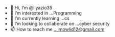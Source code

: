 - 👋 Hi, I’m @ilyazio35
- 👀 I’m interested in ...Programming 
- 🌱 I’m currently learning ...cs
- 💞️ I’m looking to collaborate on ...cyber security
- 📫 How to reach me ...imowlid12@gmail.com

<!---
ilyazio35/ilyazio35 is a ✨ special ✨ repository because its `README.md` (this file) appears on your GitHub profile.
You can click the Preview link to take a look at your changes.
--->
